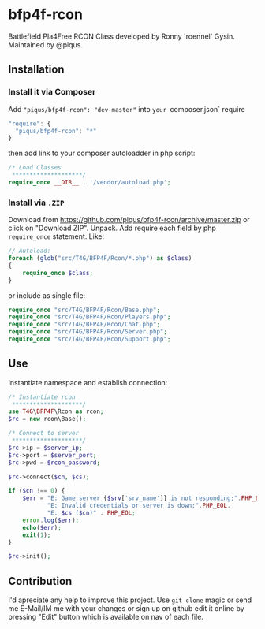 bfp4f-rcon
==========

Battlefield Pla4Free RCON Class developed by Ronny 'roennel' Gysin. Maintained by @piqus.

## Installation ##

### Install it via Composer ###

Add `"piqus/bfp4f-rcon": "dev-master"` into `your `composer.json` require

```js
"require": {
  "piqus/bfp4f-rcon": "*"
}
```

then add link to your composer autoloadder in php script:

```php
/* Load Classes 
 ********************/
require_once __DIR__ . '/vendor/autoload.php';
```


### Install via `.ZIP` ###

Download from https://github.com/piqus/bfp4f-rcon/archive/master.zip or click on 
"Download ZIP". Unpack. Add require each field by php `require_once` statement. Like:


```php
// Autoload:
foreach (glob("src/T4G/BFP4F/Rcon/*.php") as $class)
{
    require_once $class;
}
```

or include as single file:

```php
require_once "src/T4G/BFP4F/Rcon/Base.php";
require_once "src/T4G/BFP4F/Rcon/Players.php";
require_once "src/T4G/BFP4F/Rcon/Chat.php";
require_once "src/T4G/BFP4F/Rcon/Server.php";
require_once "src/T4G/BFP4F/Rcon/Support.php";
```

## Use ##

Instantiate namespace and establish connection:

```php
/* Instantiate rcon 
 ********************/
use T4G\BFP4F\Rcon as rcon;
$rc = new rcon\Base();

/* Connect to server 
 ********************/
$rc->ip = $server_ip;
$rc->port = $server_port;
$rc->pwd = $rcon_password;

$rc->connect($cn, $cs);

if ($cn !== 0) {
    $err = "E: Game server {$srv['srv_name']} is not responding;".PHP_EOL.
           "E: Invalid credentials or server is down;".PHP_EOL.
           "E: $cs ($cn)" . PHP_EOL;
    error.log($err);
    echo($err);
    exit(1);
}

$rc->init();
```

## Contribution ##

I'd apreciate any help to improve this project. 
Use `git clone` magic or send me E-Mail/IM me with your changes or sign up on github 
edit it online by pressing "Edit" button which is available on nav of each file.
